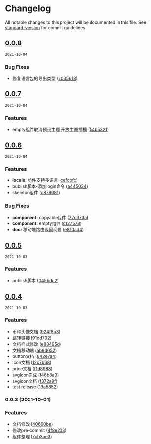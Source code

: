 # Changelog

All notable changes to this project will be documented in this file. See [standard-version](https://github.com/conventional-changelog/standard-version) for commit guidelines.

## [0.0.8](https://github.com/qqjay2017/minerui/compare/v0.0.7...v0.0.8)
`2021-10-04`


### Bug Fixes

* 修复语言包的导出类型 ([6035618](https://github.com/qqjay2017/minerui/commit/6035618ff01c3b1cdaa2db66ac96a2cc36f664a0))

## [0.0.7](https://github.com/qqjay2017/minerui/compare/v0.0.6...v0.0.7)
`2021-10-04`


### Features

* empty组件取消预设主题,开放主图插槽 ([54b5321](https://github.com/qqjay2017/minerui/commit/54b5321b834e35f7ae2f842482d7755d0f312d6c))

## [0.0.6](https://github.com/qqjay2017/minerui/compare/v0.0.5...v0.0.6)
`2021-10-04`


### Features

* **locale:** 组件支持多语言 ([cefcbfc](https://github.com/qqjay2017/minerui/commit/cefcbfc8579772a1e7303aaa9a68ac9bcecb6e18))
* publish脚本-添加login命令 ([a445034](https://github.com/qqjay2017/minerui/commit/a4450345903feb84ce8cc5e853349c4e55414e25))
* skeleton组件 ([c879081](https://github.com/qqjay2017/minerui/commit/c8790812857aa731ae8b7cb9ab337f31f805049e))


### Bug Fixes

* **component:** copyable组件 ([77c373a](https://github.com/qqjay2017/minerui/commit/77c373acdbfe14430963084d592130f6ef9f69ed))
* **component:** empty组件 ([c127578](https://github.com/qqjay2017/minerui/commit/c127578ba348636c603637945e475197b0333954))
* **doc:** 移动端路由返回问题 ([e810ad4](https://github.com/qqjay2017/minerui/commit/e810ad4236016d2e5248b3bf7d3d854975f2ebed))

## [0.0.5](https://github.com/qqjay2017/minerui/compare/v0.0.4...v0.0.5)
`2021-10-03`


### Features

* publish脚本 ([045bdc2](https://github.com/qqjay2017/minerui/commit/045bdc2f4a5430bf47ffa7b3a1766871ad3f338a))

## [0.0.4](https://github.com/qqjay2017/minerui/compare/v0.0.3...v0.0.4)
`2021-10-03`


### Features

* 币种头像文档 ([924f8b3](https://github.com/qqjay2017/minerui/commit/924f8b3d77782abaa1bff420cacbf88ec9c1d3ed))
* 跳转链接 ([91dd702](https://github.com/qqjay2017/minerui/commit/91dd702db33a0136680ac2dd5c5281d7832edf13))
* 文档样式修改 ([e88495d](https://github.com/qqjay2017/minerui/commit/e88495da405bf469734de4584cd06d798453c876))
* 文档移动端 ([ab8d052](https://github.com/qqjay2017/minerui/commit/ab8d052cda6dcb6fe38772858b50449c6525891c))
* button文档 ([842e7a4](https://github.com/qqjay2017/minerui/commit/842e7a4930a0664452c5ca0b226f78ac111537cf))
* icon文档 ([12c7b68](https://github.com/qqjay2017/minerui/commit/12c7b681d7f958dd42043e1551217beb2f5d4550))
* price文档 ([f1d8988](https://github.com/qqjay2017/minerui/commit/f1d898803fb32ac7e633ab1c442e8c054beab869))
* svgIcon完成 ([f46b8a9](https://github.com/qqjay2017/minerui/commit/f46b8a9d7808db51eb4000a8af8d22aceeb82f30))
* svgicon文档 ([f372a9f](https://github.com/qqjay2017/minerui/commit/f372a9fd5d3e3b48deaa224a94cd7e726332c3b5))
* test release ([19a5852](https://github.com/qqjay2017/minerui/commit/19a5852838386554dfb33368abbade1da2a4a8b3))

### 0.0.3 (2021-10-01)


### Features

* 文档修改 ([40660be](https://github.com/qqjay2017/minerui/commit/40660bed69b92f38122885760450a182aeac8f62))
* 修改pre-commit ([4f8e203](https://github.com/qqjay2017/minerui/commit/4f8e2036525578e6536aff20f94a7df4375eb1e8))
* 组件整理 ([7cb3ae3](https://github.com/qqjay2017/minerui/commit/7cb3ae309413c7ae1c800c3d9067265b9fdf5c39))
